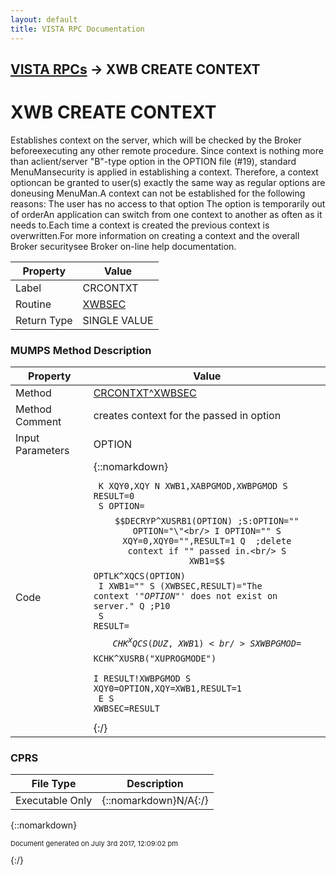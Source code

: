 ```yaml
---
layout: default
title: VISTA RPC Documentation
---
```


## [VISTA RPCs](TableOfContents) &#8594; XWB CREATE CONTEXT
# XWB CREATE CONTEXT

Establishes context on the server, which will be checked by the Broker beforeexecuting any other remote procedure.  Since context is nothing more than aclient/server "B"-type option in the OPTION file (#19), standard MenuMansecurity is applied in establishing a context.  Therefore, a context optioncan be granted to user(s) exactly the same way as regular options are doneusing MenuMan.A context can not be established for the following reasons:        The user has no access to that option        The option is temporarily out of orderAn application can switch from one context to another as often as it needs to.Each time a context is created the previous context is overwritten.For more information on creating a context and the overall Broker securitysee Broker on-line help documentation.

Property | Value
--- | ---
Label | CRCONTXT
Routine | [XWBSEC](http://code.osehra.org/dox/Routine_XWBSEC_source.html)
Return Type | SINGLE VALUE




### MUMPS Method Description

Property | Value
--- | ---
Method | [CRCONTXT^XWBSEC](http://code.osehra.org/dox/Routine_XWBSEC_source.html)
Method Comment | creates context for the passed in option
Input Parameters | OPTION
Code | {::nomarkdown}<pre><code> K XQY0,XQY N XWB1,XABPGMOD,XWBPGMOD S RESULT=0<br/> S OPTION=$$DECRYP^XUSRB1(OPTION) ;S:OPTION="" OPTION="\"<br/> I OPTION="" S XQY=0,XQY0="",RESULT=1 Q  ;delete context if "" passed in.<br/> S XWB1=$$OPTLK^XQCS(OPTION)<br/> I XWB1="" S (XWBSEC,RESULT)="The context '"_OPTION_"' does not exist on server." Q  ;P10<br/> S RESULT=$$CHK^XQCS(DUZ,XWB1)<br/> S XWBPGMOD=$$KCHK^XUSRB("XUPROGMODE")<br/> I RESULT!XWBPGMOD S XQY0=OPTION,XQY=XWB1,RESULT=1<br/> E  S XWBSEC=RESULT</code></pre>{:/}



### CPRS

File Type | Description
--- | ---
Executable Only | {::nomarkdown}N/A{:/}

{::nomarkdown} <br/><p style="font-size: 11px">Document generated on July 3rd 2017, 12:09:02 pm</p>{:/}